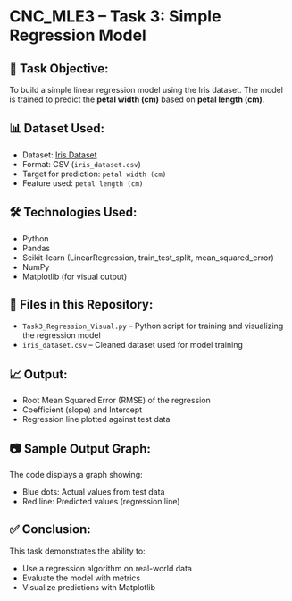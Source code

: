 # CNC_MLE3 – Task 3: Simple Regression Model

## 📌 Task Objective:
To build a simple linear regression model using the Iris dataset. The model is trained to predict the **petal width (cm)** based on **petal length (cm)**.

## 📊 Dataset Used:
- Dataset: [Iris Dataset](https://scikit-learn.org/stable/auto_examples/datasets/plot_iris_dataset.html)
- Format: CSV (`iris_dataset.csv`)
- Target for prediction: `petal width (cm)`
- Feature used: `petal length (cm)`

## 🛠️ Technologies Used:
- Python
- Pandas
- Scikit-learn (LinearRegression, train_test_split, mean_squared_error)
- NumPy
- Matplotlib (for visual output)

## 📂 Files in this Repository:
- `Task3_Regression_Visual.py` – Python script for training and visualizing the regression model
- `iris_dataset.csv` – Cleaned dataset used for model training

## 📈 Output:
- Root Mean Squared Error (RMSE) of the regression
- Coefficient (slope) and Intercept
- Regression line plotted against test data

## 📷 Sample Output Graph:
The code displays a graph showing:
- Blue dots: Actual values from test data
- Red line: Predicted values (regression line)

## ✅ Conclusion:
This task demonstrates the ability to:
- Use a regression algorithm on real-world data
- Evaluate the model with metrics
- Visualize predictions with Matplotlib
